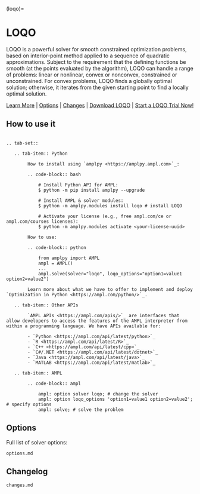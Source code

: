 (loqo)=

# LOQO

LOQO is a powerful solver for smooth constrained optimization problems, based on interior-point method applied to a sequence of quadratic approximations. Subject to the requirement that the defining functions be smooth (at the points evaluated by the algorithm), LOQO can handle a range of problems: linear or nonlinear, convex or nonconvex, constrained or unconstrained. For convex problems, LOQO finds a globally optimal solution; otherwise, it iterates from the given starting point to find a locally optimal solution.

[Learn More](https://ampl.com/products/solvers/solvers-we-sell/loqo/)
| [Options](options.md)
| [Changes](changes.md)
| [Download LOQO](https://portal.ampl.com/user/ampl/download/loqo)
| [Start a LOQO Trial Now!](https://portal.ampl.com/user/ampl/request/amplce/trial?solver=loqo)

## How to use it

```{eval-rst}

.. tab-set::

   .. tab-item:: Python
   
        How to install using `amplpy <https://amplpy.ampl.com>`_:

        .. code-block:: bash

            # Install Python API for AMPL:
            $ python -m pip install amplpy --upgrade

            # Install AMPL & solver modules:
            $ python -m amplpy.modules install loqo # install LOQO

            # Activate your license (e.g., free ampl.com/ce or ampl.com/courses licenses):
            $ python -m amplpy.modules activate <your-license-uuid>

        How to use:

        .. code-block:: python

            from amplpy import AMPL
            ampl = AMPL()
            ...
            ampl.solve(solver="loqo", loqo_options="option1=value1 option2=value2")

        Learn more about what we have to offer to implement and deploy `Optimization in Python <https://ampl.com/python/>`_.

   .. tab-item:: Other APIs

        `AMPL APIs <https://ampl.com/apis/>`_ are interfaces that allow developers to access the features of the AMPL interpreter from within a programming language. We have APIs available for:

        - `Python <https://ampl.com/api/latest/python>`_
        - `R <https://ampl.com/api/latest/R>`_
        - `C++ <https://ampl.com/api/latest/cpp>`_
        - `C#/.NET <https://ampl.com/api/latest/dotnet>`_
        - `Java <https://ampl.com/api/latest/java>`_
        - `MATLAB <https://ampl.com/api/latest/matlab>`_

   .. tab-item:: AMPL

        .. code-block:: ampl

            ampl: option solver loqo; # change the solver
            ampl: option loqo_options 'option1=value1 option2=value2'; # specify options
            ampl: solve; # solve the problem
```

## Options

Full list of solver options:
```{toctree}
options.md
```

## Changelog

```{toctree}
changes.md
```
